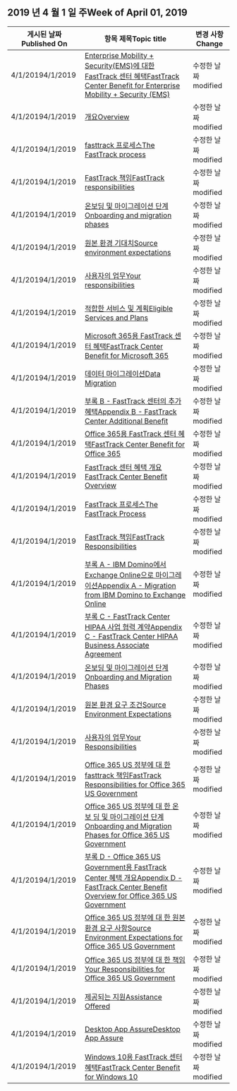 <!-- This file is generated automatically each week. Changes made to this file will be overwritten.-->




## <a name="week-of-april-01-2019"></a><span data-ttu-id="d18fb-101">2019 년 4 월 1 일 주</span><span class="sxs-lookup"><span data-stu-id="d18fb-101">Week of April 01, 2019</span></span>


| <span data-ttu-id="d18fb-102">게시된 날짜</span><span class="sxs-lookup"><span data-stu-id="d18fb-102">Published On</span></span> |<span data-ttu-id="d18fb-103">항목 제목</span><span class="sxs-lookup"><span data-stu-id="d18fb-103">Topic title</span></span> | <span data-ttu-id="d18fb-104">변경 사항</span><span class="sxs-lookup"><span data-stu-id="d18fb-104">Change</span></span> |
|------|------------|--------|
| <span data-ttu-id="d18fb-105">4/1/2019</span><span class="sxs-lookup"><span data-stu-id="d18fb-105">4/1/2019</span></span> | [<span data-ttu-id="d18fb-106">Enterprise Mobility + Security(EMS)에 대한 FastTrack 센터 혜택</span><span class="sxs-lookup"><span data-stu-id="d18fb-106">FastTrack Center Benefit for Enterprise Mobility + Security (EMS)</span></span>](/FastTrack/ems-fasttrack-benefit-for-ems) | <span data-ttu-id="d18fb-107">수정한 날짜</span><span class="sxs-lookup"><span data-stu-id="d18fb-107">modified</span></span> |
| <span data-ttu-id="d18fb-108">4/1/2019</span><span class="sxs-lookup"><span data-stu-id="d18fb-108">4/1/2019</span></span> | [<span data-ttu-id="d18fb-109">개요</span><span class="sxs-lookup"><span data-stu-id="d18fb-109">Overview</span></span>](/FastTrack/ems-fasttrack-benefit-overview) | <span data-ttu-id="d18fb-110">수정한 날짜</span><span class="sxs-lookup"><span data-stu-id="d18fb-110">modified</span></span> |
| <span data-ttu-id="d18fb-111">4/1/2019</span><span class="sxs-lookup"><span data-stu-id="d18fb-111">4/1/2019</span></span> | [<span data-ttu-id="d18fb-112">fasttrack 프로세스</span><span class="sxs-lookup"><span data-stu-id="d18fb-112">The FastTrack process</span></span>](/FastTrack/ems-fasttrack-process) | <span data-ttu-id="d18fb-113">수정한 날짜</span><span class="sxs-lookup"><span data-stu-id="d18fb-113">modified</span></span> |
| <span data-ttu-id="d18fb-114">4/1/2019</span><span class="sxs-lookup"><span data-stu-id="d18fb-114">4/1/2019</span></span> | [<span data-ttu-id="d18fb-115">FastTrack 책임</span><span class="sxs-lookup"><span data-stu-id="d18fb-115">FastTrack responsibilities</span></span>](/FastTrack/ems-fasttrack-responsibilities) | <span data-ttu-id="d18fb-116">수정한 날짜</span><span class="sxs-lookup"><span data-stu-id="d18fb-116">modified</span></span> |
| <span data-ttu-id="d18fb-117">4/1/2019</span><span class="sxs-lookup"><span data-stu-id="d18fb-117">4/1/2019</span></span> | [<span data-ttu-id="d18fb-118">온보딩 및 마이그레이션 단계</span><span class="sxs-lookup"><span data-stu-id="d18fb-118">Onboarding and migration phases</span></span>](/FastTrack/ems-onboarding-phases) | <span data-ttu-id="d18fb-119">수정한 날짜</span><span class="sxs-lookup"><span data-stu-id="d18fb-119">modified</span></span> |
| <span data-ttu-id="d18fb-120">4/1/2019</span><span class="sxs-lookup"><span data-stu-id="d18fb-120">4/1/2019</span></span> | [<span data-ttu-id="d18fb-121">원본 환경 기대치</span><span class="sxs-lookup"><span data-stu-id="d18fb-121">Source environment expectations</span></span>](/FastTrack/ems-source-environment-expectations) | <span data-ttu-id="d18fb-122">수정한 날짜</span><span class="sxs-lookup"><span data-stu-id="d18fb-122">modified</span></span> |
| <span data-ttu-id="d18fb-123">4/1/2019</span><span class="sxs-lookup"><span data-stu-id="d18fb-123">4/1/2019</span></span> | [<span data-ttu-id="d18fb-124">사용자의 업무</span><span class="sxs-lookup"><span data-stu-id="d18fb-124">Your responsibilities</span></span>](/FastTrack/ems-your-responsibilities) | <span data-ttu-id="d18fb-125">수정한 날짜</span><span class="sxs-lookup"><span data-stu-id="d18fb-125">modified</span></span> |
| <span data-ttu-id="d18fb-126">4/1/2019</span><span class="sxs-lookup"><span data-stu-id="d18fb-126">4/1/2019</span></span> | [<span data-ttu-id="d18fb-127">적합한 서비스 및 계획</span><span class="sxs-lookup"><span data-stu-id="d18fb-127">Eligible Services and Plans</span></span>](/FastTrack/m365-eligible-services-and-plans) | <span data-ttu-id="d18fb-128">수정한 날짜</span><span class="sxs-lookup"><span data-stu-id="d18fb-128">modified</span></span> |
| <span data-ttu-id="d18fb-129">4/1/2019</span><span class="sxs-lookup"><span data-stu-id="d18fb-129">4/1/2019</span></span> | [<span data-ttu-id="d18fb-130">Microsoft 365용 FastTrack 센터 혜택</span><span class="sxs-lookup"><span data-stu-id="d18fb-130">FastTrack Center Benefit for Microsoft 365</span></span>](/FastTrack/m365-fasttrack-benefit-overview) | <span data-ttu-id="d18fb-131">수정한 날짜</span><span class="sxs-lookup"><span data-stu-id="d18fb-131">modified</span></span> |
| <span data-ttu-id="d18fb-132">4/1/2019</span><span class="sxs-lookup"><span data-stu-id="d18fb-132">4/1/2019</span></span> | [<span data-ttu-id="d18fb-133">데이터 마이그레이션</span><span class="sxs-lookup"><span data-stu-id="d18fb-133">Data Migration</span></span>](/FastTrack/o365-data-migration) | <span data-ttu-id="d18fb-134">수정한 날짜</span><span class="sxs-lookup"><span data-stu-id="d18fb-134">modified</span></span> |
| <span data-ttu-id="d18fb-135">4/1/2019</span><span class="sxs-lookup"><span data-stu-id="d18fb-135">4/1/2019</span></span> | [<span data-ttu-id="d18fb-136">부록 B - FastTrack 센터의 추가 혜택</span><span class="sxs-lookup"><span data-stu-id="d18fb-136">Appendix B - FastTrack Center Additional Benefit</span></span>](/FastTrack/o365-fasttrack-additional-benefits) | <span data-ttu-id="d18fb-137">수정한 날짜</span><span class="sxs-lookup"><span data-stu-id="d18fb-137">modified</span></span> |
| <span data-ttu-id="d18fb-138">4/1/2019</span><span class="sxs-lookup"><span data-stu-id="d18fb-138">4/1/2019</span></span> | [<span data-ttu-id="d18fb-139">Office 365용 FastTrack 센터 혜택</span><span class="sxs-lookup"><span data-stu-id="d18fb-139">FastTrack Center Benefit for Office 365</span></span>](/FastTrack/o365-fasttrack-benefit-for-office-365) | <span data-ttu-id="d18fb-140">수정한 날짜</span><span class="sxs-lookup"><span data-stu-id="d18fb-140">modified</span></span> |
| <span data-ttu-id="d18fb-141">4/1/2019</span><span class="sxs-lookup"><span data-stu-id="d18fb-141">4/1/2019</span></span> | [<span data-ttu-id="d18fb-142">FastTrack 센터 혜택 개요</span><span class="sxs-lookup"><span data-stu-id="d18fb-142">FastTrack Center Benefit Overview</span></span>](/FastTrack/o365-fasttrack-benefit-overview) | <span data-ttu-id="d18fb-143">수정한 날짜</span><span class="sxs-lookup"><span data-stu-id="d18fb-143">modified</span></span> |
| <span data-ttu-id="d18fb-144">4/1/2019</span><span class="sxs-lookup"><span data-stu-id="d18fb-144">4/1/2019</span></span> | [<span data-ttu-id="d18fb-145">FastTrack 프로세스</span><span class="sxs-lookup"><span data-stu-id="d18fb-145">The FastTrack Process</span></span>](/FastTrack/o365-fasttrack-process) | <span data-ttu-id="d18fb-146">수정한 날짜</span><span class="sxs-lookup"><span data-stu-id="d18fb-146">modified</span></span> |
| <span data-ttu-id="d18fb-147">4/1/2019</span><span class="sxs-lookup"><span data-stu-id="d18fb-147">4/1/2019</span></span> | [<span data-ttu-id="d18fb-148">FastTrack 책임</span><span class="sxs-lookup"><span data-stu-id="d18fb-148">FastTrack Responsibilities</span></span>](/FastTrack/o365-fasttrack-responsibilities) | <span data-ttu-id="d18fb-149">수정한 날짜</span><span class="sxs-lookup"><span data-stu-id="d18fb-149">modified</span></span> |
| <span data-ttu-id="d18fb-150">4/1/2019</span><span class="sxs-lookup"><span data-stu-id="d18fb-150">4/1/2019</span></span> | [<span data-ttu-id="d18fb-151">부록 A - IBM Domino에서 Exchange Online으로 마이그레이션</span><span class="sxs-lookup"><span data-stu-id="d18fb-151">Appendix A - Migration from IBM Domino to Exchange Online</span></span>](/FastTrack/o365-from-ibm-domino-to-exchange-online) | <span data-ttu-id="d18fb-152">수정한 날짜</span><span class="sxs-lookup"><span data-stu-id="d18fb-152">modified</span></span> |
| <span data-ttu-id="d18fb-153">4/1/2019</span><span class="sxs-lookup"><span data-stu-id="d18fb-153">4/1/2019</span></span> | [<span data-ttu-id="d18fb-154">부록 C - FastTrack Center HIPAA 사업 협력 계약</span><span class="sxs-lookup"><span data-stu-id="d18fb-154">Appendix C - FastTrack Center HIPAA Business Associate Agreement</span></span>](/FastTrack/o365-hipaa-business-associate-agreement) | <span data-ttu-id="d18fb-155">수정한 날짜</span><span class="sxs-lookup"><span data-stu-id="d18fb-155">modified</span></span> |
| <span data-ttu-id="d18fb-156">4/1/2019</span><span class="sxs-lookup"><span data-stu-id="d18fb-156">4/1/2019</span></span> | [<span data-ttu-id="d18fb-157">온보딩 및 마이그레이션 단계</span><span class="sxs-lookup"><span data-stu-id="d18fb-157">Onboarding and Migration Phases</span></span>](/FastTrack/o365-onboarding-and-migration) | <span data-ttu-id="d18fb-158">수정한 날짜</span><span class="sxs-lookup"><span data-stu-id="d18fb-158">modified</span></span> |
| <span data-ttu-id="d18fb-159">4/1/2019</span><span class="sxs-lookup"><span data-stu-id="d18fb-159">4/1/2019</span></span> | [<span data-ttu-id="d18fb-160">원본 환경 요구 조건</span><span class="sxs-lookup"><span data-stu-id="d18fb-160">Source Environment Expectations</span></span>](/FastTrack/o365-source-environment-expectations) | <span data-ttu-id="d18fb-161">수정한 날짜</span><span class="sxs-lookup"><span data-stu-id="d18fb-161">modified</span></span> |
| <span data-ttu-id="d18fb-162">4/1/2019</span><span class="sxs-lookup"><span data-stu-id="d18fb-162">4/1/2019</span></span> | [<span data-ttu-id="d18fb-163">사용자의 업무</span><span class="sxs-lookup"><span data-stu-id="d18fb-163">Your Responsibilities</span></span>](/FastTrack/o365-your-responsibilities) | <span data-ttu-id="d18fb-164">수정한 날짜</span><span class="sxs-lookup"><span data-stu-id="d18fb-164">modified</span></span> |
| <span data-ttu-id="d18fb-165">4/1/2019</span><span class="sxs-lookup"><span data-stu-id="d18fb-165">4/1/2019</span></span> | [<span data-ttu-id="d18fb-166">Office 365 US 정부에 대 한 fasttrack 책임</span><span class="sxs-lookup"><span data-stu-id="d18fb-166">FastTrack Responsibilities for Office 365 US Government</span></span>](/FastTrack/us-gov-appendix-fasttrack-responsibilities) | <span data-ttu-id="d18fb-167">수정한 날짜</span><span class="sxs-lookup"><span data-stu-id="d18fb-167">modified</span></span> |
| <span data-ttu-id="d18fb-168">4/1/2019</span><span class="sxs-lookup"><span data-stu-id="d18fb-168">4/1/2019</span></span> | [<span data-ttu-id="d18fb-169">Office 365 US 정부에 대 한 온 보 딩 및 마이그레이션 단계</span><span class="sxs-lookup"><span data-stu-id="d18fb-169">Onboarding and Migration Phases for Office 365 US Government</span></span>](/FastTrack/us-gov-appendix-onboarding-and-migration) | <span data-ttu-id="d18fb-170">수정한 날짜</span><span class="sxs-lookup"><span data-stu-id="d18fb-170">modified</span></span> |
| <span data-ttu-id="d18fb-171">4/1/2019</span><span class="sxs-lookup"><span data-stu-id="d18fb-171">4/1/2019</span></span> | [<span data-ttu-id="d18fb-172">부록 D - Office 365 US Government용 FastTrack Center 혜택 개요</span><span class="sxs-lookup"><span data-stu-id="d18fb-172">Appendix D - FastTrack Center Benefit Overview for Office 365 US Government</span></span>](/FastTrack/us-gov-appendix-overview) | <span data-ttu-id="d18fb-173">수정한 날짜</span><span class="sxs-lookup"><span data-stu-id="d18fb-173">modified</span></span> |
| <span data-ttu-id="d18fb-174">4/1/2019</span><span class="sxs-lookup"><span data-stu-id="d18fb-174">4/1/2019</span></span> | [<span data-ttu-id="d18fb-175">Office 365 US 정부에 대 한 원본 환경 요구 사항</span><span class="sxs-lookup"><span data-stu-id="d18fb-175">Source Environment Expectations for Office 365 US Government</span></span>](/FastTrack/us-gov-appendix-source-environment-expectations) | <span data-ttu-id="d18fb-176">수정한 날짜</span><span class="sxs-lookup"><span data-stu-id="d18fb-176">modified</span></span> |
| <span data-ttu-id="d18fb-177">4/1/2019</span><span class="sxs-lookup"><span data-stu-id="d18fb-177">4/1/2019</span></span> | [<span data-ttu-id="d18fb-178">Office 365 US 정부에 대 한 책임</span><span class="sxs-lookup"><span data-stu-id="d18fb-178">Your Responsibilities for Office 365 US Government</span></span>](/FastTrack/us-gov-appendix-your-responsibilities) | <span data-ttu-id="d18fb-179">수정한 날짜</span><span class="sxs-lookup"><span data-stu-id="d18fb-179">modified</span></span> |
| <span data-ttu-id="d18fb-180">4/1/2019</span><span class="sxs-lookup"><span data-stu-id="d18fb-180">4/1/2019</span></span> | [<span data-ttu-id="d18fb-181">제공되는 지원</span><span class="sxs-lookup"><span data-stu-id="d18fb-181">Assistance Offered</span></span>](/FastTrack/win-10-daa-assistance-offered) | <span data-ttu-id="d18fb-182">수정한 날짜</span><span class="sxs-lookup"><span data-stu-id="d18fb-182">modified</span></span> |
| <span data-ttu-id="d18fb-183">4/1/2019</span><span class="sxs-lookup"><span data-stu-id="d18fb-183">4/1/2019</span></span> | [<span data-ttu-id="d18fb-184">Desktop App Assure</span><span class="sxs-lookup"><span data-stu-id="d18fb-184">Desktop App Assure</span></span>](/FastTrack/win-10-desktop-app-assure) | <span data-ttu-id="d18fb-185">수정한 날짜</span><span class="sxs-lookup"><span data-stu-id="d18fb-185">modified</span></span> |
| <span data-ttu-id="d18fb-186">4/1/2019</span><span class="sxs-lookup"><span data-stu-id="d18fb-186">4/1/2019</span></span> | [<span data-ttu-id="d18fb-187">Windows 10용 FastTrack 센터 혜택</span><span class="sxs-lookup"><span data-stu-id="d18fb-187">FastTrack Center Benefit for Windows 10</span></span>](/FastTrack/win-10-fasttrack-benefit-for-windows-10) | <span data-ttu-id="d18fb-188">수정한 날짜</span><span class="sxs-lookup"><span data-stu-id="d18fb-188">modified</span></span> |

